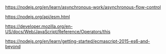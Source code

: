 https://nodejs.org/en/learn/asynchronous-work/asynchronous-flow-control

https://nodejs.org/api/esm.html

https://developer.mozilla.org/en-US/docs/Web/JavaScript/Reference/Operators/this

https://nodejs.org/en/learn/getting-started/ecmascript-2015-es6-and-beyond

